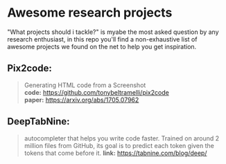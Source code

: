 # Awesome research projects
"What projects should i tackle?" is myabe the most asked question by any research enthusiast, in this repo you'll find a non-exhaustive list of awesome projects we found on the net to help you get inspiration.

## Pix2code:
> Generating HTML code from a Screenshot  
>**code:** https://github.com/tonybeltramelli/pix2code  
>**paper:** https://arxiv.org/abs/1705.07962

## DeepTabNine:
> autocompleter that helps you write code faster. Trained on around 2 million files from GitHub, its goal is to predict each token given the tokens that come before it.
> **link:** https://tabnine.com/blog/deep/
